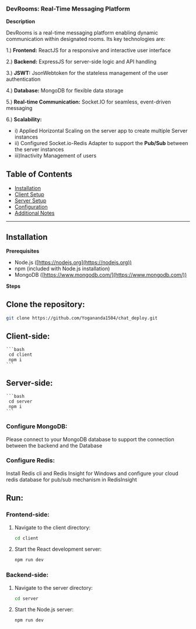 ### DevRooms: Real-Time Messaging Platform

**Description**

DevRooms is a real-time messaging platform enabling dynamic communication within designated rooms. Its key technologies are:

1.) **Frontend:** ReactJS for a responsive and interactive user interface

2.) **Backend:** ExpressJS for server-side logic and API handling

3.) **JSWT:** JsonWebtoken for the stateless management of the user authentication

4.) **Database:** MongoDB for flexible data storage

5.) **Real-time Communication:** Socket.IO for seamless, event-driven messaging

6.) **Scalability:**
 - i) Applied Horizontal Scaling on the server app to create multiple Server instances
 - ii) Configured Socket.io-Redis Adapter to support the **Pub/Sub** between the server instances
 - iii)Inactivity Management of users 
  

## Table of Contents

* [Installation](#installation)
* [Client Setup](#client-setup)
* [Server Setup](#server-setup)
* [Configuration](#configuration)
* [Additional Notes](#additional-notes)

---

## Installation

**Prerequisites**

* Node.js ([https://nodejs.org](https://nodejs.org))
* npm (included with Node.js installation)
* MongoDB ([https://www.mongodb.com/](https://www.mongodb.com/))

**Steps**

## **Clone the repository:**
   ```bash
   git clone https://github.com/Yogananda1504/chat_deploy.git
   ```

## Client-side:
    ```bash
     cd client
     npm i
    ```
    
## Server-side:
    ```bash
     cd server
     npm i
    ```


### **Configure MongoDB:**
Please connect to your MongoDB database to support the connection between the backend and the Database

### **Configure Redis:** 
Install Redis cli and  Redis Insight for Windows and configure your cloud redis database for pub/sub mechanism in RedisInsight


## Run:

### Frontend-side:

1. Navigate to the client directory:
    ```bash
    cd client
    ```

2. Start the React development server:
    ```bash
    npm run dev
    ```

### Backend-side:

1. Navigate to the server directory:
    ```bash
    cd server
    ```

2. Start the Node.js server:
    ```bash
    npm run dev
    ```

     
     
    
       

